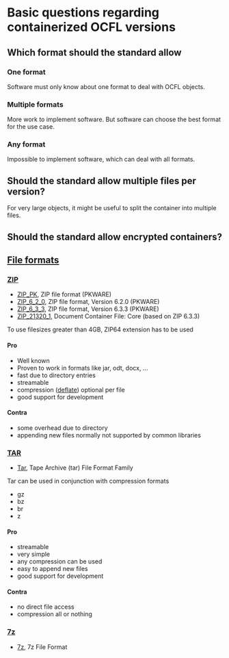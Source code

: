 # Basic questions regarding containerized OCFL versions

## Which format should the standard allow

### One format
Software must only know about one format to deal with OCFL objects.

### Multiple formats
More work to implement software. But software can choose the best format for the use case.

### Any format
Impossible to implement software, which can deal with all formats.

## Should the standard allow multiple files per version?

For very large objects, it might be useful to split the container into multiple files.

## Should the standard allow encrypted containers?

 
## [File formats](https://en.wikipedia.org/wiki/List_of_archive_formats)

### [ZIP](https://en.wikipedia.org/wiki/ZIP_(file_format)) 
* [ZIP_PK](https://www.loc.gov/preservation/digital/formats/fdd/fdd000354.shtml), ZIP file format (PKWARE)
* [ZIP_6_2_0](https://www.loc.gov/preservation/digital/formats/fdd/fdd000355.shtml), ZIP file format, Version 6.2.0 (PKWARE)
* [ZIP_6_3_3](https://www.loc.gov/preservation/digital/formats/fdd/fdd000362.shtml), ZIP file format, Version 6.3.3 (PKWARE)
* [ZIP_21320_1](https://www.loc.gov/preservation/digital/formats/fdd/fdd000361.shtml), Document Container File: Core (based on ZIP 6.3.3)

To use filesizes greater than 4GB, ZIP64 extension has to be used

#### Pro
* Well known
* Proven to work in formats like jar, odt, docx, ...
* fast due to directory entries
* streamable
* compression ([deflate](https://de.wikipedia.org/wiki/Deflate)) optional per file
* good support for development

#### Contra
* some overhead due to directory
* appending new files normally not supported by common libraries

### [TAR](https://en.wikipedia.org/wiki/Tar_%28computing%29)

* [Tar](https://www.loc.gov/preservation/digital/formats/fdd/fdd000531.shtml), Tape Archive (tar) File Format Family

Tar can be used in conjunction with compression formats
* gz
* bz
* br
* z

#### Pro
* streamable
* very simple
* any compression can be used
* easy to append new files
* good support for development

#### Contra
* no direct file access
* compression all or nothing

### [7z](https://de.wikipedia.org/wiki/7z)

* [7z](https://www.loc.gov/preservation/digital/formats/fdd/fdd000539.shtml), 7z File Format
 
